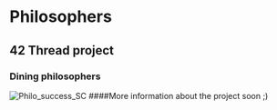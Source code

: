 # Philosophers
## 42 Thread project
### Dining philosophers
![Philo_success_SC](https://user-images.githubusercontent.com/84101904/232578702-e47c6cf3-a7b4-4390-8a66-98b291577dbf.png)
####More information about the project soon ;)
